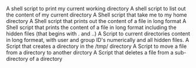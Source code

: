 A shell script to print my current working directory
A shell script to list out the content of my current directory
A Shell script that take me to my home directory
A Shell script that prints out the content of a file in long format
A Shell script that prints the content of a file in long format including the hidden files (that begins with . and ..)
A Script to current directories content in long formeat, with user and group ID's numerically and all hidden files.
A Script that creates a directory in the /tmp/ directory
A Script to move a file from a directory to another dirctory
A Script that deletes a file from a sub-directory of a directory

